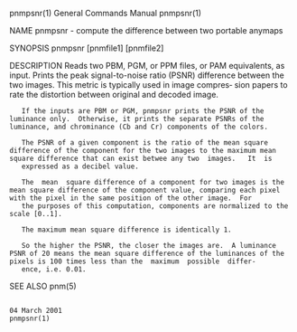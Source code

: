 pnmpsnr(1)                                                                               General Commands Manual                                                                               pnmpsnr(1)

NAME
       pnmpsnr - compute the difference between two portable anymaps

SYNOPSIS
       pnmpsnr [pnmfile1] [pnmfile2]

DESCRIPTION
       Reads  two PBM, PGM, or PPM files, or PAM equivalents, as input.  Prints the peak signal-to-noise ratio (PSNR) difference between the two images.  This metric is typically used in image compres‐
       sion papers to rate the distortion between original and decoded image.

       If the inputs are PBM or PGM, pnmpsnr prints the PSNR of the luminance only.  Otherwise, it prints the separate PSNRs of the luminance, and chrominance (Cb and Cr) components of the colors.

       The PSNR of a given component is the ratio of the mean square difference of the component for the two images to the maximum mean square difference that can exist betwee any two  images.   It  is
       expressed as a decibel value.

       The  mean  square difference of a component for two images is the mean square difference of the component value, comparing each pixel with the pixel in the same position of the other image.  For
       the purposes of this computation, components are normalized to the scale [0..1].

       The maximum mean square difference is identically 1.

       So the higher the PSNR, the closer the images are.  A luminance PSNR of 20 means the mean square difference of the luminances of the pixels is 100 times less than the  maximum  possible  differ‐
       ence, i.e. 0.01.

SEE ALSO
       pnm(5)

                                                                                              04 March 2001                                                                                    pnmpsnr(1)
